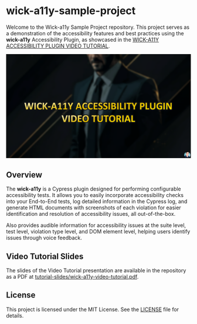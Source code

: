 # wick-a11y-sample-project

Welcome to the Wick-a11y Sample Project repository. This project serves as a demonstration of the accessibility features and best practices using the **wick-a11y** Accessibility Plugin, as showcased in the [WICK-A11Y ACCESSIBILITY PLUGIN VIDEO TUTORIAL](https://www.youtube.com/watch?v=WpdrXU-6xzc "WICK-A11Y ACCESSIBILITY PLUGIN VIDEO TUTORIAL").

![WICK-A11Y ACCESSIBILITY PLUGIN VIDEO TUTORIAL COVER IMAGE](/tutorial-slides/cover.png)

## Overview

The **wick-a11y** is a Cypress plugin designed for performing configurable accessibility tests. It allows you to easily incorporate accessibility checks into your End-to-End tests, log detailed information in the Cypress log, and generate HTML documents with screenshots of each violation for easier identification and resolution of accessibility issues, all out-of-the-box.

Also provides audible information for accessibility issues at the suite level, test level, violation type level, and DOM element level, helping users identify issues through voice feedback.

## Video Tutorial Slides

The slides of the Video Tutorial presentation are available in the repository as a PDF at [tutorial-slides/wick-a11y-video-tutorial.pdf](/tutorial-slides/wick-a11y-video-tutorial.pdf).


## License

This project is licensed under the MIT License. See the [LICENSE](LICENSE) file for details.

